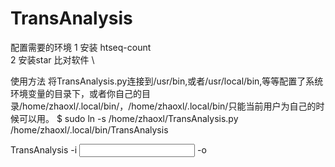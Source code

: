 # TransAnalysis
配置需要的环境
1 安装 htseq-count \
2 安装star 比对软件 \

使用方法
将TransAnalysis.py连接到/usr/bin,或者/usr/local/bin,等等配置了系统环境变量的目录下，或者你自己的目录/home/zhaoxl/.local/bin/，/home/zhaoxl/.local/bin/只能当前用户为自己的时候可以用。
$ sudo ln -s /home/zhaoxl/TransAnalysis.py  /home/zhaoxl/.local/bin/TransAnalysis

TransAnalysis -i <input path> -o <output path>

